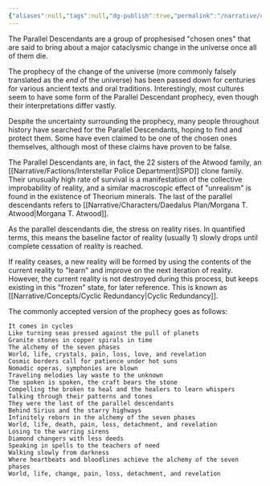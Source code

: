 ```yaml
---
{"aliases":null,"tags":null,"dg-publish":true,"permalink":"/narrative/concepts/the-parallel-descendants/","dgPassFrontmatter":true}
---
```


The Parallel Descendants are a group of prophesised "chosen ones" that are said to bring about a major cataclysmic change in the universe once all of them die. 

The prophecy of the change of the universe (more commonly falsely translated as the *end* of the universe) has been passed down for centuries for various ancient texts and oral traditions. Interestingly, most cultures seem to have some form of the Parallel Descendant prophecy, even though their interpretations differ vastly.

Despite the uncertainty surrounding the prophecy, many people throughout history have searched for the Parallel Descendants, hoping to find and protect them. Some have even claimed to be one of the chosen ones themselves, although most of these claims have proven to be false.

The Parallel Descendants are, in fact, the 22 sisters of the Atwood family, an [[Narrative/Factions/Interstellar Police Department\|ISPD]] clone family. Their unusually high rate of survival is a manifestation of the collective improbability of reality, and a similar macroscopic effect of "unrealism" is found in the existence of Theorium minerals. The last of the parallel descendants refers to [[Narrative/Characters/Daedalus Plan/Morgana T. Atwood\|Morgana T. Atwood]].

As the parallel descendants die, the stress on reality rises. In quantified terms, this means the baseline factor of reality (usually 1) slowly drops until complete cessation of reality is reached.

If reality ceases, a new reality will be formed by using the contents of the current reality to "learn" and improve on the next iteration of reality. However, the current reality is not destroyed during this process, but keeps existing in this "frozen" state, for later reference. This is known as [[Narrative/Concepts/Cyclic Redundancy\|Cyclic Redundancy]].

The commonly accepted version of the prophecy goes as follows:

```
It comes in cycles
Like turning seas pressed against the pull of planets
Granite stones in copper spirals in time
The alchemy of the seven phases
World, life, crystals, pain, loss, love, and revelation
Cosmic borders call for patience under hot suns
Nomadic operas, symphonies are blown
Traveling melodies lay waste to the unknown
The spoken is spoken, the craft bears the stone
Compelling thе broken to heal and the hеalers to learn whispers
Talking through their patterns and tones
They were the last of the parallel descendants
Behind Sirius and the starry highways
Infinitely reborn in the alchemy of the seven phases
World, life, death, pain, loss, detachment, and revelation
Losing to the warring sirens
Diamond changers with less deeds
Speaking in spells to the teachers of need
Walking slowly from darkness
Where heartbeats and bloodlines achieve the alchemy of the seven phases
World, life, change, pain, loss, detachment, and revelation
```

